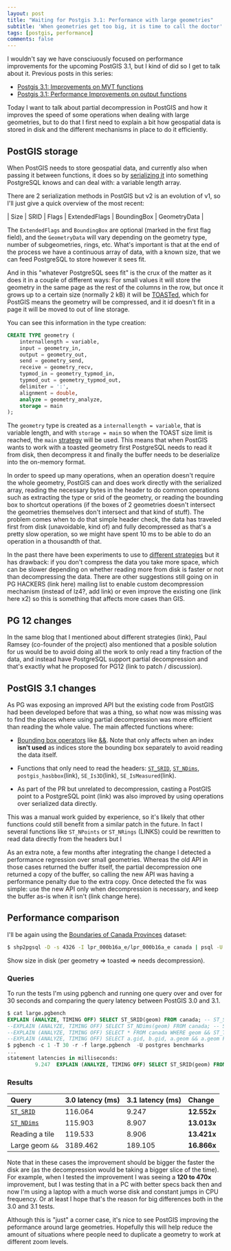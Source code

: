 ```yaml
---
layout: post
title: "Waiting for Postgis 3.1: Performance with large geometries"
subtitle: 'When geometries get too big, it is time to call the doctor'
tags: [postgis, performance]
comments: false
---
```


I wouldn't say we have consciuously focused on performance improvements for the upcoming PostGIS 3.1, but I kind of did so I get to talk about it. Previous posts in this series:
* [Postgis 3.1: Improvements on MVT functions](https://rmr.ninja/2020-11-19-waiting-for-postgis-3-1-mvt/)
* [Postgis 3.1: Performance Improvements on output functions](https://rmr.ninja/2020-12-06-waiting-for-postgis-3-1-output/)

Today I want to talk about partial decompression in PostGIS and how it improves the speed of some operations when dealing with large geometries, but to do that I first need to explain a bit how geospatial data is stored in disk and the different mechanisms in place to do it efficiently.

## PostGIS storage

When PostGIS needs to store geospatial data, and currently also when passing it between functions, it does so by [serializing it](https://en.wikipedia.org/wiki/Serialization) into something PostgreSQL knows and can deal with: a variable length array.

There are 2 serialization methods in PostGIS but v2 is an evolution of v1, so I'll just give a quick overview of the most recent:

| Size | SRID | Flags | ExtendedFlags | BoundingBox | GeometryData |


The `ExtendedFlags` and `BoundingBox` are optional (marked in the first flag field), and the `GeometryData` will vary depending on the geometry type, number of subgeometries, rings, etc. What's important is that at the end of the process we have a continuous array of data, with a known size, that we can feed PostgreSQL to store however it sees fit.

And in this "whatever PostgreSQL sees fit" is the crux of the matter as it does it in a couple of different ways: For small values it will store the geometry in the same page as the rest of the columns in the row, but once it grows up to a certain size (normally 2 kB) it will be [TOASTed](https://www.postgresql.org/docs/13/storage-toast.html), which for PostGIS means the geometry will be compressed, and it id doesn't fit in a page it will be moved to out of line storage.

You can see this information in the type creation:

```sql
CREATE TYPE geometry (
	internallength = variable,
	input = geometry_in,
	output = geometry_out,
	send = geometry_send,
	receive = geometry_recv,
	typmod_in = geometry_typmod_in,
	typmod_out = geometry_typmod_out,
	delimiter = ':',
	alignment = double,
	analyze = geometry_analyze,
	storage = main
);
```

The `geometry` type is created as a `internallength = variable`, that is variable length, and with `storage = main` so when the TOAST size limit is reached, the `main` [strategy](https://www.postgresql.org/docs/13/storage-toast.html#68.2.1) will be used. This means that when PostGIS wants to work with a toasted geometry first PostgreSQL needs to read it from disk, then decompress it and finally the buffer needs to be deserialize into the on-memory format.

In order to speed up many operations, when an operation doesn't require the whole geometry, PostGIS can and does work directly with the serialized array, reading the necessary bytes in the header to do common operations such as extracting the type or srid of the geometry, or reading the bounding box to shortcut operations (if the boxes of 2 geometries doesn't intersect the geometries themselves don't intersect and that kind of stuff). The problem comes when to do that simple header check, the data has traveled first from disk (unavoidable, kind of) and fully decompressed as that's a pretty slow operation, so we might have spent 10 ms to be able to do an operation in a thousandth of that.

In the past there have been experiments to use to [different strategies](http://blog.cleverelephant.ca/2018/09/postgis-external-storage.html) but it has drawback: if you don't compress the data you take more space, which can be slower depending on whether reading more from disk is faster or not than decompressing the data. There are other suggestions still going on in PG HACKERS (link here) mailing list to enable custom decompression mechanism (instead of lz4?, add link) or even improve the existing one (link here x2) so this is something that affects more cases than GIS.

## PG 12 changes

In the same blog that I mentioned about different strategies (link), Paul Ramsey (co-founder of the project) also mentioned that a posible solution for us would be to avoid doing all the work to only read a tiny fraction of the data, and instead have PostgreSQL support partial decompression and that's exactly what he proposed for PG12 (link to patch / discussion).


## PostGIS 3.1 changes

As PG was exposing an improved API but the existing code from PostGIS had been developed before that was a thing, so what now was missing was to find the places where using partial decompression was more efficient than reading the whole value. The main affected functions where:

* [Bounding box operators](https://postgis.net/docs/reference.html#idm9874) like [&&](https://postgis.net/docs/geometry_overlaps.html). Note that only affects when an index **isn't used** as indices store the bounding box separately to avoid reading the data itself.
* Functions that only need to read the headers: [`ST_SRID`](https://postgis.net/docs/ST_SRID.html),  [`ST_NDims`](https://postgis.net/docs/ST_NDims.html), `postgis_hasbbox`(link), `SE_Is3D`(link), `SE_IsMeasured`(link).

* As part of the PR but unrelated to decompression, casting a PostGIS point to a PostgreSQL point (link) was also improved by using operations over serialized data directly.


This was a manual work guided by experience, so it's likely that other functions could still benefit from a similar patch in the future. In fact I several functions like `ST_NPoints` or `ST_NRings` (LINKS) could be rewritten to read data directly from the headers but I


As an extra note, a few months after integrating the change I detected a performance regression over small geometries. Whereas the old API in those cases returned the buffer itself, the partial decompression one returned a copy of the buffer, so calling the new API was having a performance penalty due to the extra copy. Once detected the fix was simple: use the new API only when decompression is necessary, and keep the buffer as-is when it isn't (link change here).


## Performance comparison

I'll be again using the [Boundaries of Canada Provinces](https://open.canada.ca/data/en/dataset/a883eb14-0c0e-45c4-b8c4-b54c4a819edb) dataset:

```bash
$ shp2pgsql -D -s 4326 -I lpr_000b16a_e/lpr_000b16a_e canada | psql -U postgres benchmarks
```

Show size in disk (per geometry => toasted => needs decompression).


### Queries

To run the tests I'm using pgbench and running one query over and over for 30 seconds and comparing the query latency between PostGIS 3.0 and 3.1.

```sql
$ cat large.pgbench
EXPLAIN (ANALYZE, TIMING OFF) SELECT ST_SRID(geom) FROM canada; -- ST_SRID
--EXPLAIN (ANALYZE, TIMING OFF) SELECT ST_NDims(geom) FROM canada; -- ST_NDims
--EXPLAIN (ANALYZE, TIMING OFF) SELECT * FROM canada WHERE geom && ST_TileEnvelope(3,1,1); -- Reading a tile
--EXPLAIN (ANALYZE, TIMING OFF) SELECT a.gid, b.gid, a.geom && a.geom FROM canada a, canada b; -- Large geom &&
$ pgbench -c 1 -T 30 -r -f large.pgbench  -U postgres benchmarks
...
statement latencies in milliseconds:
         9.247  EXPLAIN (ANALYZE, TIMING OFF) SELECT ST_SRID(geom) FROM canada;
```

### Results

| Query | 3.0 latency (ms) | 3.1 latency (ms) | Change |
| :------ |:--- | :--- | :--- |
| [`ST_SRID`](https://postgis.net/docs/ST_SRID.html) | 116.064 | 9.247 | **12.552x** |
| [`ST_NDims`](https://postgis.net/docs/ST_NDims.html) | 115.903 | 8.907 | **13.013x** |
| Reading a tile | 119.533 | 8.906 | **13.421x** |
| Large geom `&&` | 3189.462 | 189.105 | **16.866x** |

Note that in these cases the improvement should be bigger the faster the disk are (as the decompression would be taking a bigger slice of the time). For example, when I tested the improvement I was seeing a **120 to 470x** improvement, but I was testing that in a PC with better specs back then and now I'm using a laptop with a much worse disk and constant jumps in CPU frequency. Or at least I hope that's the reason for big differences both in the 3.0 and 3.1 tests.

Although this is "just" a corner case, it's nice to see PostGIS improving the peformance around large geometries. Hopefully this will help reduce the amount of situations where people need to duplicate a geometry to work at different zoom levels.
